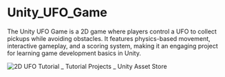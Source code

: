 # Unity_UFO_Game
The Unity UFO Game is a 2D game where players control a UFO to collect pickups while avoiding obstacles. It features physics-based movement, interactive gameplay, and a scoring system, making it an engaging project for learning game development basics in Unity.

![2D UFO Tutorial _ Tutorial Projects _ Unity Asset Store](https://github.com/user-attachments/assets/fed04596-7ca7-4a8a-a207-50f07cc90ad3)
